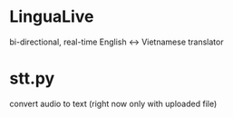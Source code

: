 # LinguaLive
bi-directional, real-time English ↔ Vietnamese translator
 
# stt.py
convert audio to text (right now only with uploaded file)